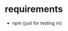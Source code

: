 # requirements

- npm (just for testing rn)

<!-- ## how to run -->

<!-- - run build.sh for linux -->

<!-- - run build.bat for windows -->
